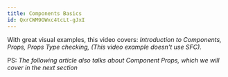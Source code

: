 ```yaml
---
title: Components Basics
id: QxrCWM9OWxc4tcLt-gJxI
---
```


<link-bookmark href="https://www.youtube.com/watch?v=AhqJ95Y7-ko" title="Intro to Vue.js: Components">With great visual examples, this video covers: *Introduction to Components, Props, Props Type checking, (This video example doesn't use SFC).*</link-bookmark>

<link-bookmark href="https://www.youtube.com/watch?v=kskV1q4iokk" title="COMPONENTS | VueJS | Learning the Basics"></link-bookmark>

<link-bookmark href="https://dev.to/aspittel/a-complete-beginners-guide-to-vue-422n" title="A Complete Beginner's Guide to Vue"></link-bookmark>

<link-bookmark href="https://masteringjs.io/tutorials/vue/components" title="An Introduction to Vue Components">PS: *The following article also talks about Component Props, which we will cover in the next section*
</link-bookmark>
